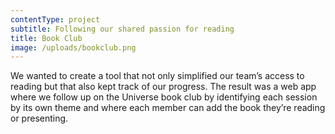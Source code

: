 ```yaml
---
contentType: project
subtitle: Following our shared passion for reading
title: Book Club
image: /uploads/bookclub.png
---
```


We wanted to create a tool that not only simplified our team’s access to reading but that also kept track of our progress. The result was a web app where we follow up on the Universe book club by identifying each session by its own theme and where each member can add the book they’re reading or presenting.
